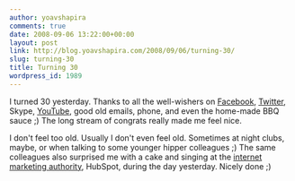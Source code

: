 ```yaml
---
author: yoavshapira
comments: true
date: 2008-09-06 13:22:00+00:00
layout: post
link: http://blog.yoavshapira.com/2008/09/06/turning-30/
slug: turning-30
title: Turning 30
wordpress_id: 1989
---
```


I turned 30 yesterday.  Thanks to all the well-wishers on [Facebook](http://www.new.facebook.com/people/Yoav_Shapira/711437), [Twitter](http://twitter.com/YoavShapira), Skype, [YouTube](http://www.youtube.com/YoavShapira), good old emails, phone, and even the home-made BBQ sauce ;)  The long stream of congrats really made me feel nice.  
  
I don't feel too old.  Usually I don't even feel old.  Sometimes at night clubs, maybe, or when talking to some younger hipper colleagues ;)  The same colleagues also surprised me with a cake and singing at the [internet marketing authority](http://www.hubspot.com/), HubSpot, during the day yesterday.  Nicely done ;)
